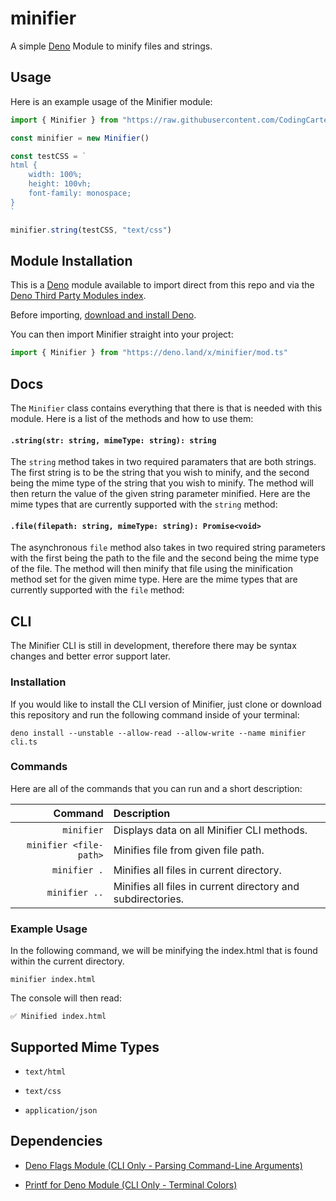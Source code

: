 # minifier

A simple [Deno](https://deno.land) Module to minify files and strings.

## Usage

Here is an example usage of the Minifier module:

```ts
import { Minifier } from "https://raw.githubusercontent.com/CodingCarter/minifier/master/mod.ts"

const minifier = new Minifier()

const testCSS = `
html {
    width: 100%;
    height: 100vh;
    font-family: monospace;
}
`

minifier.string(testCSS, "text/css")
```

## Module Installation

This is a [Deno](https://deno.land/) module available to import direct from this repo and via the [Deno Third Party Modules index](https://deno.land/x/minifier).

Before importing, [download and install Deno](https://deno.land/#installation).

You can then import Minifier straight into your project:

```ts
import { Minifier } from "https://deno.land/x/minifier/mod.ts"
```

## Docs

The `Minifier` class contains everything that there is that is needed with this module. Here is a list of the methods and how to use them:

#### `.string(str: string, mimeType: string): string`

The `string` method takes in two required paramaters that are both strings. The first string is to be the string that you wish to minify, and the second being the mime type of the string that you wish to minify. The method will then return the value of the given string parameter minified. Here are the mime types that are currently supported with the `string` method:

#### `.file(filepath: string, mimeType: string): Promise<void>`

The asynchronous `file` method also takes in two required string parameters with the first being the path to the file and the second being the mime type of the file. The method will then minify that file using the minification method set for the given mime type. Here are the mime types that are currently supported with the `file` method:

## CLI

The Minifier CLI is still in development, therefore there may be syntax changes and better error support later.

### Installation

If you would like to install the CLI version of Minifier, just clone or download this repository and run the following command inside of your terminal:

```shell
deno install --unstable --allow-read --allow-write --name minifier cli.ts
```

### Commands

Here are all of the commands that you can run and a short description:

|                Command | Description                                                 |
| ---------------------: | :---------------------------------------------------------- |
|             `minifier` | Displays data on all Minifier CLI methods.                  |
| `minifier <file-path>` | Minifies file from given file path.                         |
|           `minifier .` | Minifies all files in current directory.                    |
|          `minifier ..` | Minifies all files in current directory and subdirectories. |

### Example Usage

In the following command, we will be minifying the index.html that is found within the current directory.

```shell
minifier index.html
```

The console will then read:

```shell
✅ Minified index.html
```

## Supported Mime Types

- `text/html`

- `text/css`

- `application/json`

## Dependencies

- [Deno Flags Module (CLI Only - Parsing Command-Line Arguments)](https://deno.land/std@0.64.0/flags)

- [Printf for Deno Module (CLI Only - Terminal Colors)](https://deno.land/std@0.64.0/fmt)
